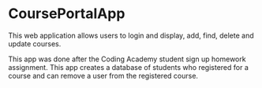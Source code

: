 # CoursePortalApp
This web application allows users to login and display, add, find, delete and update courses. 

This app was done after the Coding Academy student sign up homework assignment. This app creates a database of students who registered for a course and can remove a user from the registered course.
